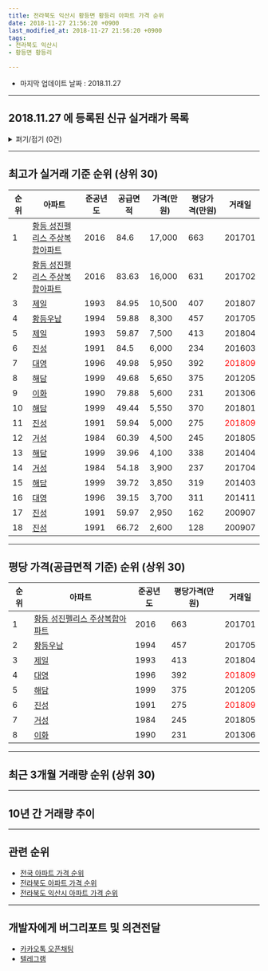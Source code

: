 ```yaml
---
title: 전라북도 익산시 황등면 황등리 아파트 가격 순위
date: 2018-11-27 21:56:20 +0900
last_modified_at: 2018-11-27 21:56:20 +0900
tags:
- 전라북도 익산시
- 황등면 황등리

---
```


* 마지막 업데이트 날짜 : 2018.11.27

---

## 2018.11.27 에 등록된 신규 실거래가 목록

<details>
<summary>펴기/접기 (0건)</summary>
<div markdown="1">

|아파트|준공년도|공급면적|가격(만원)|평당가격(만원)|거래일|
|---|---|---|---|---|---|
|없음||||||


</div>
</details>

---

## 최고가 실거래 기준 순위 (상위 30)


|순위|아파트|준공년도|공급면적|가격(만원)|평당가격(만원)|거래일|
|---|---|---|---|---|---|---|
|1|[황등 성진펠리스 주상복합아파트](https://search.naver.com/search.naver?query=%EC%A0%84%EB%9D%BC%EB%B6%81%EB%8F%84+%EC%9D%B5%EC%82%B0%EC%8B%9C+%ED%99%A9%EB%93%B1%EB%A9%B4+%ED%99%A9%EB%93%B1%EB%A6%AC+%ED%99%A9%EB%93%B1+%EC%84%B1%EC%A7%84%ED%8E%A0%EB%A6%AC%EC%8A%A4+%EC%A3%BC%EC%83%81%EB%B3%B5%ED%95%A9%EC%95%84%ED%8C%8C%ED%8A%B8)|2016|84.6|17,000|663|201701|
|2|[황등 성진펠리스 주상복합아파트](https://search.naver.com/search.naver?query=%EC%A0%84%EB%9D%BC%EB%B6%81%EB%8F%84+%EC%9D%B5%EC%82%B0%EC%8B%9C+%ED%99%A9%EB%93%B1%EB%A9%B4+%ED%99%A9%EB%93%B1%EB%A6%AC+%ED%99%A9%EB%93%B1+%EC%84%B1%EC%A7%84%ED%8E%A0%EB%A6%AC%EC%8A%A4+%EC%A3%BC%EC%83%81%EB%B3%B5%ED%95%A9%EC%95%84%ED%8C%8C%ED%8A%B8)|2016|83.63|16,000|631|201702|
|3|[제일](https://search.naver.com/search.naver?query=%EC%A0%84%EB%9D%BC%EB%B6%81%EB%8F%84+%EC%9D%B5%EC%82%B0%EC%8B%9C+%ED%99%A9%EB%93%B1%EB%A9%B4+%ED%99%A9%EB%93%B1%EB%A6%AC+%EC%A0%9C%EC%9D%BC)|1993|84.95|10,500|407|201807|
|4|[황등우남](https://search.naver.com/search.naver?query=%EC%A0%84%EB%9D%BC%EB%B6%81%EB%8F%84+%EC%9D%B5%EC%82%B0%EC%8B%9C+%ED%99%A9%EB%93%B1%EB%A9%B4+%ED%99%A9%EB%93%B1%EB%A6%AC+%ED%99%A9%EB%93%B1%EC%9A%B0%EB%82%A8)|1994|59.88|8,300|457|201705|
|5|[제일](https://search.naver.com/search.naver?query=%EC%A0%84%EB%9D%BC%EB%B6%81%EB%8F%84+%EC%9D%B5%EC%82%B0%EC%8B%9C+%ED%99%A9%EB%93%B1%EB%A9%B4+%ED%99%A9%EB%93%B1%EB%A6%AC+%EC%A0%9C%EC%9D%BC)|1993|59.87|7,500|413|201804|
|6|[진성](https://search.naver.com/search.naver?query=%EC%A0%84%EB%9D%BC%EB%B6%81%EB%8F%84+%EC%9D%B5%EC%82%B0%EC%8B%9C+%ED%99%A9%EB%93%B1%EB%A9%B4+%ED%99%A9%EB%93%B1%EB%A6%AC+%EC%A7%84%EC%84%B1)|1991|84.5|6,000|234|201603|
|7|[대영](https://search.naver.com/search.naver?query=%EC%A0%84%EB%9D%BC%EB%B6%81%EB%8F%84+%EC%9D%B5%EC%82%B0%EC%8B%9C+%ED%99%A9%EB%93%B1%EB%A9%B4+%ED%99%A9%EB%93%B1%EB%A6%AC+%EB%8C%80%EC%98%81)|1996|49.98|5,950|392|<span style="color:red">201809</span>|
|8|[해담](https://search.naver.com/search.naver?query=%EC%A0%84%EB%9D%BC%EB%B6%81%EB%8F%84+%EC%9D%B5%EC%82%B0%EC%8B%9C+%ED%99%A9%EB%93%B1%EB%A9%B4+%ED%99%A9%EB%93%B1%EB%A6%AC+%ED%95%B4%EB%8B%B4)|1999|49.68|5,650|375|201205|
|9|[이화](https://search.naver.com/search.naver?query=%EC%A0%84%EB%9D%BC%EB%B6%81%EB%8F%84+%EC%9D%B5%EC%82%B0%EC%8B%9C+%ED%99%A9%EB%93%B1%EB%A9%B4+%ED%99%A9%EB%93%B1%EB%A6%AC+%EC%9D%B4%ED%99%94)|1990|79.88|5,600|231|201306|
|10|[해담](https://search.naver.com/search.naver?query=%EC%A0%84%EB%9D%BC%EB%B6%81%EB%8F%84+%EC%9D%B5%EC%82%B0%EC%8B%9C+%ED%99%A9%EB%93%B1%EB%A9%B4+%ED%99%A9%EB%93%B1%EB%A6%AC+%ED%95%B4%EB%8B%B4)|1999|49.44|5,550|370|201801|
|11|[진성](https://search.naver.com/search.naver?query=%EC%A0%84%EB%9D%BC%EB%B6%81%EB%8F%84+%EC%9D%B5%EC%82%B0%EC%8B%9C+%ED%99%A9%EB%93%B1%EB%A9%B4+%ED%99%A9%EB%93%B1%EB%A6%AC+%EC%A7%84%EC%84%B1)|1991|59.94|5,000|275|<span style="color:red">201809</span>|
|12|[거성](https://search.naver.com/search.naver?query=%EC%A0%84%EB%9D%BC%EB%B6%81%EB%8F%84+%EC%9D%B5%EC%82%B0%EC%8B%9C+%ED%99%A9%EB%93%B1%EB%A9%B4+%ED%99%A9%EB%93%B1%EB%A6%AC+%EA%B1%B0%EC%84%B1)|1984|60.39|4,500|245|201805|
|13|[해담](https://search.naver.com/search.naver?query=%EC%A0%84%EB%9D%BC%EB%B6%81%EB%8F%84+%EC%9D%B5%EC%82%B0%EC%8B%9C+%ED%99%A9%EB%93%B1%EB%A9%B4+%ED%99%A9%EB%93%B1%EB%A6%AC+%ED%95%B4%EB%8B%B4)|1999|39.96|4,100|338|201404|
|14|[거성](https://search.naver.com/search.naver?query=%EC%A0%84%EB%9D%BC%EB%B6%81%EB%8F%84+%EC%9D%B5%EC%82%B0%EC%8B%9C+%ED%99%A9%EB%93%B1%EB%A9%B4+%ED%99%A9%EB%93%B1%EB%A6%AC+%EA%B1%B0%EC%84%B1)|1984|54.18|3,900|237|201704|
|15|[해담](https://search.naver.com/search.naver?query=%EC%A0%84%EB%9D%BC%EB%B6%81%EB%8F%84+%EC%9D%B5%EC%82%B0%EC%8B%9C+%ED%99%A9%EB%93%B1%EB%A9%B4+%ED%99%A9%EB%93%B1%EB%A6%AC+%ED%95%B4%EB%8B%B4)|1999|39.72|3,850|319|201403|
|16|[대영](https://search.naver.com/search.naver?query=%EC%A0%84%EB%9D%BC%EB%B6%81%EB%8F%84+%EC%9D%B5%EC%82%B0%EC%8B%9C+%ED%99%A9%EB%93%B1%EB%A9%B4+%ED%99%A9%EB%93%B1%EB%A6%AC+%EB%8C%80%EC%98%81)|1996|39.15|3,700|311|201411|
|17|[진성](https://search.naver.com/search.naver?query=%EC%A0%84%EB%9D%BC%EB%B6%81%EB%8F%84+%EC%9D%B5%EC%82%B0%EC%8B%9C+%ED%99%A9%EB%93%B1%EB%A9%B4+%ED%99%A9%EB%93%B1%EB%A6%AC+%EC%A7%84%EC%84%B1)|1991|59.97|2,950|162|200907|
|18|[진성](https://search.naver.com/search.naver?query=%EC%A0%84%EB%9D%BC%EB%B6%81%EB%8F%84+%EC%9D%B5%EC%82%B0%EC%8B%9C+%ED%99%A9%EB%93%B1%EB%A9%B4+%ED%99%A9%EB%93%B1%EB%A6%AC+%EC%A7%84%EC%84%B1)|1991|66.72|2,600|128|200907|


---

## 평당 가격(공급면적 기준) 순위 (상위 30)


|순위|아파트|준공년도|평당가격(만원)|거래일|
|---|---|---|---|---|
|1|[황등 성진펠리스 주상복합아파트](https://search.naver.com/search.naver?query=%EC%A0%84%EB%9D%BC%EB%B6%81%EB%8F%84+%EC%9D%B5%EC%82%B0%EC%8B%9C+%ED%99%A9%EB%93%B1%EB%A9%B4+%ED%99%A9%EB%93%B1%EB%A6%AC+%ED%99%A9%EB%93%B1+%EC%84%B1%EC%A7%84%ED%8E%A0%EB%A6%AC%EC%8A%A4+%EC%A3%BC%EC%83%81%EB%B3%B5%ED%95%A9%EC%95%84%ED%8C%8C%ED%8A%B8)|2016|663|201701|
|2|[황등우남](https://search.naver.com/search.naver?query=%EC%A0%84%EB%9D%BC%EB%B6%81%EB%8F%84+%EC%9D%B5%EC%82%B0%EC%8B%9C+%ED%99%A9%EB%93%B1%EB%A9%B4+%ED%99%A9%EB%93%B1%EB%A6%AC+%ED%99%A9%EB%93%B1%EC%9A%B0%EB%82%A8)|1994|457|201705|
|3|[제일](https://search.naver.com/search.naver?query=%EC%A0%84%EB%9D%BC%EB%B6%81%EB%8F%84+%EC%9D%B5%EC%82%B0%EC%8B%9C+%ED%99%A9%EB%93%B1%EB%A9%B4+%ED%99%A9%EB%93%B1%EB%A6%AC+%EC%A0%9C%EC%9D%BC)|1993|413|201804|
|4|[대영](https://search.naver.com/search.naver?query=%EC%A0%84%EB%9D%BC%EB%B6%81%EB%8F%84+%EC%9D%B5%EC%82%B0%EC%8B%9C+%ED%99%A9%EB%93%B1%EB%A9%B4+%ED%99%A9%EB%93%B1%EB%A6%AC+%EB%8C%80%EC%98%81)|1996|392|<span style="color:red">201809</span>|
|5|[해담](https://search.naver.com/search.naver?query=%EC%A0%84%EB%9D%BC%EB%B6%81%EB%8F%84+%EC%9D%B5%EC%82%B0%EC%8B%9C+%ED%99%A9%EB%93%B1%EB%A9%B4+%ED%99%A9%EB%93%B1%EB%A6%AC+%ED%95%B4%EB%8B%B4)|1999|375|201205|
|6|[진성](https://search.naver.com/search.naver?query=%EC%A0%84%EB%9D%BC%EB%B6%81%EB%8F%84+%EC%9D%B5%EC%82%B0%EC%8B%9C+%ED%99%A9%EB%93%B1%EB%A9%B4+%ED%99%A9%EB%93%B1%EB%A6%AC+%EC%A7%84%EC%84%B1)|1991|275|<span style="color:red">201809</span>|
|7|[거성](https://search.naver.com/search.naver?query=%EC%A0%84%EB%9D%BC%EB%B6%81%EB%8F%84+%EC%9D%B5%EC%82%B0%EC%8B%9C+%ED%99%A9%EB%93%B1%EB%A9%B4+%ED%99%A9%EB%93%B1%EB%A6%AC+%EA%B1%B0%EC%84%B1)|1984|245|201805|
|8|[이화](https://search.naver.com/search.naver?query=%EC%A0%84%EB%9D%BC%EB%B6%81%EB%8F%84+%EC%9D%B5%EC%82%B0%EC%8B%9C+%ED%99%A9%EB%93%B1%EB%A9%B4+%ED%99%A9%EB%93%B1%EB%A6%AC+%EC%9D%B4%ED%99%94)|1990|231|201306|


---

## 최근 3개월 거래량 순위 (상위 30)


<div style="width:100%;">
    <canvas id="deal_count_ranking" height="52"></canvas>
</div>


<script>
new Chart(document.getElementById("deal_count_ranking"), {
    type: 'horizontalBar',
    data: {
        labels: ['해담', '대영', '제일', '진성'],
        datasets: [{
            label: '실거래 수',
            data: [12, 5, 1, 1],
            borderColor: "rgba(255, 0, 128, 1)",
            backgroundColor: "rgba(255, 0, 128, 0.5)",
            fill: false,
        }]
    },
    options: {
        responsive: true,
        title: {
            display: true,
            text: '최근 3개월 거래량 순위'
        },
        tooltips: {
            mode: 'index',
            intersect: false,
            callbacks: {
                title: function(tooltipItems, data) {
                    return "실거래 수:";
                },
                label: function(tooltipItem, data) {
                    return data.labels[tooltipItem.index] + ": " + tooltipItem.xLabel;
                }
            }
        },
        hover: {
            mode: 'nearest',
            intersect: true
        },
        scales: {
            xAxes: [{
                display: true,
                scaleLabel: {
                    display: true,
                    labelString: '실거래 수'
                },
                ticks: {
                    suggestedMin: 0,
                }
            }],
            yAxes: [{
                display: true,
                ticks: {
                    autoSkip: false,
                    callback: function(value, index, values) {
                        if (value.length > 10)
                            return value.substr(0, 8) + "...";
                        else
                            return value;
                    }
                },
                scaleLabel: {
                    display: false,
                }
            }]
        }
    }
});

</script>


---

## 10년 간 거래량 추이


<div style="width:100%;">
    <canvas id="deal_progress" height="300"></canvas>
</div>

<script>
new Chart(document.getElementById("deal_progress"), {
    type: 'line',
    data: {
        labels: ['200811','200812','200901','200902','200903','200904','200905','200906','200907','200908','200909','200910','200911','200912','201001','201002','201003','201004','201005','201006','201007','201008','201009','201010','201011','201012','201101','201102','201103','201104','201105','201106','201107','201108','201109','201110','201111','201112','201201','201202','201203','201204','201205','201206','201207','201208','201209','201210','201211','201212','201301','201302','201303','201304','201305','201306','201307','201308','201309','201310','201311','201312','201401','201402','201403','201404','201405','201406','201407','201408','201409','201410','201411','201412','201501','201502','201503','201504','201505','201506','201507','201508','201509','201510','201511','201512','201601','201602','201603','201604','201605','201606','201607','201608','201609','201610','201611','201612','201701','201702','201703','201704','201705','201706','201707','201708','201709','201710','201711','201712','201801','201802','201803','201804','201805','201806','201807','201808','201809','201810','201811'],
        datasets: [{
            label: '실거래 수',
            pointRadius: 1,
            data: [5, 3, 2, 12, 3, 5, 7, 3, 9, 5, 9, 9, 7, 7, 4, 4, 9, 4, 6, 5, 6, 9, 4, 7, 5, 1, 2, 4, 5, 3, 4, 4, 1, 7, 2, 1, 4, 4, 5, 7, 7, 3, 5, 5, 2, 0, 3, 4, 5, 5, 3, 1, 7, 2, 4, 6, 4, 1, 4, 4, 4, 3, 1, 0, 4, 7, 4, 8, 4, 0, 0, 7, 7, 3, 4, 2, 3, 2, 1, 2, 3, 6, 5, 5, 4, 5, 5, 8, 2, 3, 4, 3, 3, 1, 5, 5, 2, 2, 4, 4, 4, 3, 4, 1, 6, 4, 3, 3, 4, 6, 3, 4, 2, 2, 3, 6, 5, 2, 9, 7, 3],
            borderColor: "rgba(255, 201, 14, 1)",
            backgroundColor: "rgba(255, 201, 14, 0.5)",
            fill: true,
        }]
    },
    options: {
        responsive: true,
        title: {
            display: true,
            text: '10년간 거래량 추이'
        },
        tooltips: {
            mode: 'index',
            intersect: false,
        },
        hover: {
            mode: 'nearest',
            intersect: true
        },
        scales: {
            xAxes: [{
                display: true,
                scaleLabel: {
                    display: true,
                    labelString: '년/월'
                }
            }],
            yAxes: [{
                display: true,
                ticks: {
                    suggestedMin: 0,
                },
                scaleLabel: {
                    display: true,
                    labelString: '실거래 수'
                }
            }]
        }
    }
});

</script>


---

## 관련 순위

- [전국 아파트 가격 순위](https://inasie.github.io/apt-ranking/전국)
- [전라북도 아파트 가격 순위](https://inasie.github.io/apt-ranking/전라북도)
- [전라북도 익산시 아파트 가격 순위](https://inasie.github.io/apt-ranking/전라북도-익산시)


---

## 개발자에게 버그리포트 및 의견전달

- [카카오톡 오픈채팅](https://open.kakao.com/o/gLJUAP4)
- [텔레그램](https://t.me/inasie)


